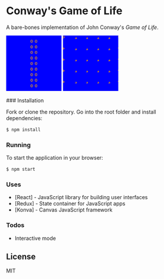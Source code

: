 # Conway's Game of Life

A bare-bones implementation of John Conway's _Game of Life_.

<p float="left">
<img src="assets/10cells.gif" alt="10 cell row" width="150" height="150"/>
<img src="assets/gliders.gif" alt="Gliders" width="150" height="150"/>
</p>
### Installation

Fork or clone the repository. Go into the root folder and install dependencies:

```sh
$ npm install
```

### Running

To start the application in your browser:

```sh
$ npm start
```

### Uses

- [React] - JavaScript library for building user interfaces
- [Redux] - State container for JavaScript apps
- [Konva] - Canvas JavaScript framework

### Todos

- Interactive mode

## License

MIT
